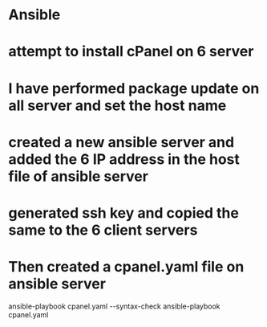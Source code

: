 # Ansible
# attempt to install cPanel on 6 server
# I have performed package update on all server and set the host name
# created a new ansible server and added the 6 IP address in the host file of ansible server
# generated ssh key and copied the same to the 6 client servers

# Then created a cpanel.yaml file on ansible server

ansible-playbook cpanel.yaml --syntax-check
ansible-playbook cpanel.yaml
